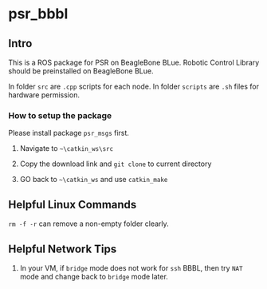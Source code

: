 # psr_bbbl

## Intro

This is a ROS package for PSR on BeagleBone BLue. Robotic Control Library should be preinstalled on BeagleBone BLue.

In folder `src` are `.cpp` scripts for each node.  In folder `scripts` are `.sh` files for hardware permission.

### How to setup the package

Please install package `psr_msgs` first.

1. Navigate to `~\catkin_ws\src`

2. Copy the download link and `git clone` to current directory

3. GO back to `~\catkin_ws` and use `catkin_make`

## Helpful Linux Commands

`rm -f -r` can remove a non-empty folder clearly.

## Helpful Network Tips

1. In your VM, if `bridge` mode does not work for `ssh` BBBL, then try `NAT` mode and change back to `bridge` mode later.
